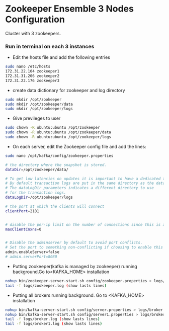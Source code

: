 

# Zookeeper Ensemble 3 Nodes Configuration
Cluster with 3 zookeepers.

### Run in terminal on each 3 instances 

* Edit the hosts file and add the following entries 
```bash
sudo nano /etc/hosts
172.31.22.104 zookeeper1
172.31.31.206 zookeeper2
172.31.22.176 zookeeper3
```

* create data dictionary for zookeeper and log directory
```bash
sudo mkdir /opt/zookeeper
sudo mkdir /opt/zookeeper/data
sudo mkdir /opt/zookeeper/logs
```

* Give previleges to user
```bash
sudo chown -R ubuntu:ubuntu /opt/zookeeper
sudo chown -R ubuntu:ubuntu /opt/zookeeper/data
sudo chown -R ubuntu:ubuntu /opt/zookeeper/logs
```

* On each server, edit the Zookeeper config file and add the lines:
```bash
sudo nano /opt/kafka/config/zookeeper.properties

# the directory where the snapshot is stored.
dataDir=/opt/zookeeper/data/

# To get low latencies on updates it is important to have a dedicated tr$
# By default transaction logs are put in the same directory as the data $
# The dataLogDir parameters indicates a different directory to use
# for the transaction logs.
dataLogDir=/opt/zookeeper/logs

# the port at which the clients will connect
clientPort=2181


# disable the per-ip limit on the number of connections since this is a non-pro$
maxClientCnxns=0


# Disable the adminserver by default to avoid port conflicts.
# Set the port to something non-conflicting if choosing to enable this
admin.enableServer=false
# admin.serverPort=8080


```









* Putting  zookeeper(kafka is managed by zookeeper) running background.Go to<KAFKA_HOME> installation 
```bash 
nohup bin/zookeeper-server-start.sh config/zookeeper.properties > logs/zookeeper.log &
tail -f logs/zookeeper.log (show lasts lines)
``` 

* Putting all brokers running background. Go to <KAFKA_HOME> installation
```bash 
nohup bin/kafka-server-start.sh config/server.properties > logs/broker.log &
nohup bin/kafka-server-start.sh config/server1.properties > logs/broker1.log &
tail -f logs/broker.log (show lasts lines)
tail -f logs/broker1.log (show lasts lines)
``` 

